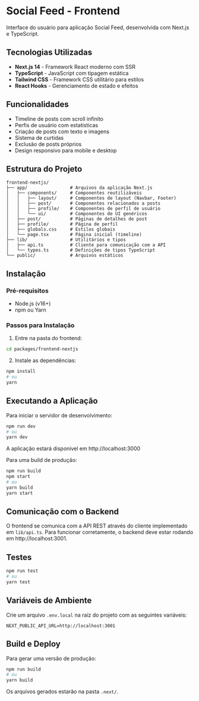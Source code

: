 # Social Feed - Frontend

Interface do usuário para aplicação Social Feed, desenvolvida com Next.js e TypeScript.

## Tecnologias Utilizadas

- **Next.js 14** - Framework React moderno com SSR
- **TypeScript** - JavaScript com tipagem estática
- **Tailwind CSS** - Framework CSS utilitário para estilos
- **React Hooks** - Gerenciamento de estado e efeitos

## Funcionalidades

- Timeline de posts com scroll infinito
- Perfis de usuário com estatísticas
- Criação de posts com texto e imagens
- Sistema de curtidas
- Exclusão de posts próprios
- Design responsivo para mobile e desktop

## Estrutura do Projeto

```
frontend-nextjs/
├── app/                # Arquivos da aplicação Next.js
│   ├── components/     # Componentes reutilizáveis
│   │   ├── layout/     # Componentes de layout (Navbar, Footer)
│   │   ├── post/       # Componentes relacionados a posts
│   │   ├── profile/    # Componentes de perfil de usuário
│   │   └── ui/         # Componentes de UI genéricos
│   ├── post/           # Páginas de detalhes de post
│   ├── profile/        # Página de perfil
│   ├── globals.css     # Estilos globais
│   └── page.tsx        # Página inicial (timeline)
├── lib/                # Utilitários e tipos
│   ├── api.ts          # Cliente para comunicação com a API
│   └── types.ts        # Definições de tipos TypeScript
└── public/             # Arquivos estáticos
```

## Instalação

### Pré-requisitos
- Node.js (v16+)
- npm ou Yarn

### Passos para Instalação

1. Entre na pasta do frontend:
```bash
cd packages/frontend-nextjs
```

2. Instale as dependências:
```bash
npm install
# ou
yarn
```

## Executando a Aplicação

Para iniciar o servidor de desenvolvimento:

```bash
npm run dev
# ou
yarn dev
```

A aplicação estará disponível em http://localhost:3000

Para uma build de produção:

```bash
npm run build
npm start
# ou
yarn build
yarn start
```

## Comunicação com o Backend

O frontend se comunica com a API REST através do cliente implementado em `lib/api.ts`.
Para funcionar corretamente, o backend deve estar rodando em http://localhost:3001.

## Testes

```bash
npm run test
# ou
yarn test
```

## Variáveis de Ambiente

Crie um arquivo `.env.local` na raiz do projeto com as seguintes variáveis:

```
NEXT_PUBLIC_API_URL=http://localhost:3001
```

## Build e Deploy

Para gerar uma versão de produção:

```bash
npm run build
# ou
yarn build
```

Os arquivos gerados estarão na pasta `.next/`.
